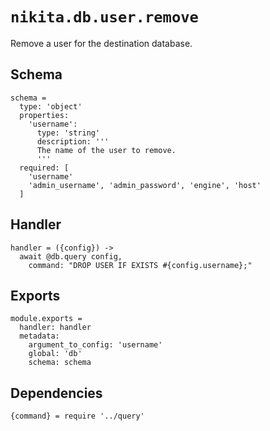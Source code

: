 
# `nikita.db.user.remove`

Remove a user for the destination database.

## Schema

    schema =
      type: 'object'
      properties:
        'username':
          type: 'string'
          description: '''
          The name of the user to remove.
          '''
      required: [
        'username'
        'admin_username', 'admin_password', 'engine', 'host'
      ]

## Handler

    handler = ({config}) ->
      await @db.query config,
        command: "DROP USER IF EXISTS #{config.username};"

## Exports

    module.exports =
      handler: handler
      metadata:
        argument_to_config: 'username'
        global: 'db'
        schema: schema

## Dependencies

    {command} = require '../query'
